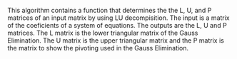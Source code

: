 This algorithm contains a function that determines the the L, U, and P matrices of an input matrix by using LU decompisition.
The input is a matrix of the coeficients of a system of equations. The outputs are the L, U and P matrices. The L matrix is the lower triangular matrix of the Gauss Elimination.
The U matrix is the upper triangular matrix and the P matrix is the matrix to show the pivoting used in the Gauss Elimination.
